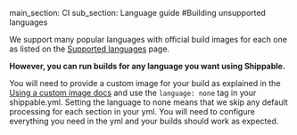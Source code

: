 main_section: CI
sub_section: Language guide
#Building unsupported languages

We support many popular languages with official build images for each one as listed on the [Supported languages](../getting-started/supported-languages/) page.

**However, you can run builds for any language you want using Shippable.**

You will need to provide a custom image for your build as explained in the [Using a custom image docs](custom-docker-image/) and use the `language: none` tag in your shippable.yml. Setting the language to none means that we skip any default processing for each section in your yml. You will need to configure everything you need in the yml and your builds should work as expected.
